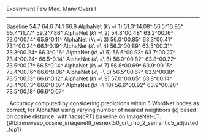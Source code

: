 Experiment                     Few         Med.         Many     Overall
---------------------  -----------  -----------  -----------  ----------
Baseline                      54.7         64.6         74.1        66.9
AlphaNet (_k_\ =\ 1)   51.3^14.08^  56.5^10.95^  65.4^11.77^  59.2^7.86^
AlphaNet (_k_\ =\ 2)   54.8^00.48^  63.2^00.16^  73.0^00.14^  65.9^0.11^
AlphaNet (_k_\ =\ 3)   56.0^00.85^  63.3^00.41^  73.1^00.24^  66.1^0.19^
AlphaNet (_k_\ =\ 4)   56.3^00.89^  63.5^00.31^  73.3^00.24^  66.3^0.16^
AlphaNet (_k_\ =\ 5)   56.6^00.93^  63.7^00.27^  73.4^00.24^  66.5^0.14^
AlphaNet (_k_\ =\ 6)   56.0^00.82^  63.8^00.22^  73.5^00.17^  66.5^0.14^
AlphaNet (_k_\ =\ 7)   56.8^00.69^  63.9^00.15^  73.4^00.16^  66.6^0.06^
AlphaNet (_k_\ =\ 8)   56.5^00.67^  63.9^00.18^  73.5^00.13^  66.6^0.12^
AlphaNet (_k_\ =\ 9)   57.0^00.65^  63.8^00.14^  73.4^00.13^  66.6^0.07^
AlphaNet (_k_\ =\ 10)  56.6^00.92^  63.9^00.20^  73.5^00.18^  66.6^0.07^

: Accuracy computed by considering predictions within 5 WordNet nodes as correct, for AlphaNet using varying number of nearest neighbors (_k_) based on cosine distance, with \acs{cRT} baseline on ImageNet-LT. {#tbl:nnsweep_cosine_imagenetlt_resnext50_crt_rho_2_semantic5_adjusted_top1}
